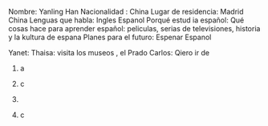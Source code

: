 Nombre: Yanling Han
Nacionalidad : China
Lugar de residencia: Madrid China
Lenguas que habla: Ingles Espanol
Porqué estud ia español: 
Qué cosas hace para aprender español: peliculas, serias de televisiones, historia y la kultura de espana 
Planes para el futuro: Espenar Espanol


Yanet: 
Thaisa: visita los museos , el Prado 
Carlos: Qiero ir de 



1. a
2. c
3. 

4. c